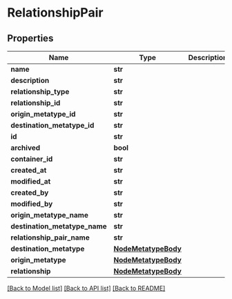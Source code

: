 # RelationshipPair

## Properties
Name | Type | Description | Notes
------------ | ------------- | ------------- | -------------
**name** | **str** |  | 
**description** | **str** |  | 
**relationship_type** | **str** |  | 
**relationship_id** | **str** |  | 
**origin_metatype_id** | **str** |  | 
**destination_metatype_id** | **str** |  | 
**id** | **str** |  | 
**archived** | **bool** |  | 
**container_id** | **str** |  | 
**created_at** | **str** |  | 
**modified_at** | **str** |  | 
**created_by** | **str** |  | 
**modified_by** | **str** |  | 
**origin_metatype_name** | **str** |  | 
**destination_metatype_name** | **str** |  | 
**relationship_pair_name** | **str** |  | 
**destination_metatype** | [**NodeMetatypeBody**](NodeMetatypeBody.md) |  | 
**origin_metatype** | [**NodeMetatypeBody**](NodeMetatypeBody.md) |  | 
**relationship** | [**NodeMetatypeBody**](NodeMetatypeBody.md) |  | 

[[Back to Model list]](../README.md#documentation-for-models) [[Back to API list]](../README.md#documentation-for-api-endpoints) [[Back to README]](../README.md)

